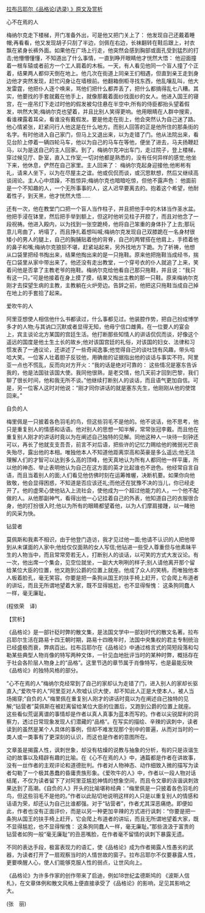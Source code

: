 [拉布吕耶尔《品格论(选录) 》原文及赏析](https://www.vrrw.net/wx/12088.html)

心不在焉的人

梅纳尔克走下楼梯，开门准备外出，可是他又把门关上了： 他发现自己还戴着睡帽;再看看，他又发现胡子只刮了半边，剑佩在右边，长袜翻转在鞋后跟上，衬衣飘在紧身长裤外面。如果他在广场上行走，他突然会感到胸部或面孔受到猛烈的打击;他懵懵懂懂，不知道出了什么事情，一直到睁开眼睛他才恍然大悟： 他迎面撞着一根车辕或者前方一个工人肩着的木板。一天，有人看见他同一个盲人撞了个正着，结果两人都仰天倒在地上。他几次在街道上同亲王们相遇，但直到亲王走到身边他才突然发现，赶忙闪身让在墙根前。他翻箱倒柜寻找东西，他乱嚷乱叫，他大发雷霆，他把仆人逐个唤来，骂他们把什么都弄丢了，把什么都搞得乱七八糟。其实，他要找的手套就戴在他手上，就像那戴着面纱找面纱的女人。他进入国王的寝宫，在一座吊灯下走过时他的假发被勾住悬在半空中;所有的侍臣都抬头望着假发，哄然大笑;梅纳尔克也望着，并且比别人笑得更响。他用眼睛在人群中搜索，看谁裸露着耳朵，看谁没有戴假发。要是他走在街上，他会突然认为自己迷了路。他心情紧张，赶紧问行人他这是在什么地方。而别人回答的正是他所住的那条街的名字。有时他进入自己家门，但马上又退出来，以为走错了门。他从法院出来，看见台阶上停着一辆四轮马车，他以为自己的马车在等他，便坐了进去，马夫扬鞭赶马，以为是送自己的主人回家。到了，梅纳尔克冲出车门，走过院子，登上楼梯，穿过候见厅、卧室，直入工作室;一切对他都是熟悉的，没有任何异样的感觉;他坐下来，他休息，俨然在自己家里。主人回来了： 梅纳尔克起身迎接他;他彬彬有礼，请来人坐下，以为在尽屋主之谊。他或侃侃而谈，或沉思默想，然后又继续高谈阔论。主人心中烦躁，不胜惊异;梅纳尔克也暗暗吃惊，但他不露声色： 他面前是一个不知趣的人，一个无所事事的人，这人迟早要离去的。抱着这个希望，他耐着性子，到天黑，他才恍然大悟……

还有一次，他在教堂门口把一个盲人当作柱子，并且把他手中的木钵当作圣水盆。他把手浸在钵里，然后把手举到额上，但这时他听见柱子开腔了，而且对他念了一段祝祷。他进入殿内，以为找到一张空跪椅，他将自己笨重的身体扑了上去;那玩意儿弯曲了，坍塌了，而且挣扎着想叫喊;梅纳尔克发现自己双膝跪在一名身材很矮小的男人的腿上，自己的胸脯贴着他的背脊，自己的两臂搭在他肩上，手捂着他的鼻子和嘴;梅纳尔克狼狈不堪，赶紧站起来，另外找地方下跪。为了祈祷，他想从口袋里把经书掏出来，结果他掏出来的是一只拖鞋。原来他把拖鞋当成经书，揣在口袋里从家中带出来了。他还没有走出教堂，一个穿号衣的仆人就追了上来，笑着问他是否拿了主教老爷的拖鞋。梅纳尔克给他看自己那只拖鞋，并且说：“我只有这一只。”可是他接着在身上摸了摸，结果又掏出主教的那一只鞋。原来梅纳尔克刚才去探望生病的主教，主教躺在火炉旁边。告辞之前，他把这只拖鞋当成自己掉在地上的手套拾了起来。



爱吹牛的人

阿里亚想使人相信他什么书都读过，什么事都见过。他装腔作势，把自己扮成博学多才的人物;与其讷口沉默或者显得无知，他毋宁信口雌黄。在一位要人的宴会上，宾主谈论北方某国的宫廷生活。他打断那些知情人的讲话侃侃而谈，好像这个遥远的国度是他土生土长的故乡;他对该国宫廷的礼俗，对该国的妇女、法律和习惯发表了一通议论，还讲述了一些奇闻逸事;他觉得自己的谈吐饶有风趣，带头哈哈大笑。一位客人壮着胆子反驳他，用确凿的证据指出他的谈话与事实不符。阿里亚一点也不慌乱，反而向对方开火：“我的话是绝对可靠的： 这些情况是塞东告诉我的，他是法国驻该国大使。我同他很熟，是老交情，他几天前才回到巴黎，我们聊了很长时间，他和我无所不谈。”他继续打断别人的谈话，而且语气更加自信。可是，另一位客人这时对他说：“刚才同你讲话的就是塞东先生，他刚刚从他的使馆回来。”

自负的人

梅里佩是一只披着各色羽毛的鸟，但这些羽毛不是他的。他不说话，他不思考，他只是重复别人的情感和话语。他对别人的思想一知半解，常常张冠李戴。而且他在重复别人刚才的讲话时竟以为在阐述自己独特的见解。同他这种人一块待一刻钟还可以，再长了他就支支吾吾，前言不对后语，把些许的记忆力赐给他的微弱光芒丧失殆尽，露出他的本相。唯独他本人不知道他距离崇高和英豪是多么遥远;他无法理解人们的才智可以达到多么高的顶峰，他天真地认为所有人都同他一样平庸，所以他的神态、举止表明他认为自己在这方面的英才比起谁也不逊色。他经常自言自语，而且当着别人的面;人们看见他仿佛时刻在运筹帷幄，决断机要。如果你向他致敬，他会显得困惑，不知道是否应该还礼;而他还在犹豫不决的当儿，你已经走开了。他的虚荣心使他钻入上流社会，使他成为一个超过他能力的人，一个他不配做的人。从他那副神气，看得出他一心记挂着自己的外表，他知道自己的衣服很合身，他的打扮很入时;他以为所有的眼睛都望着他，以为人们摩肩接踵，以一睹他的风采为快。

钻营者

莫佩斯和我素不相识，由于他登门造访，我才见过他一面;他请不认识的人把他带到从未谋面的人家中;他给仅仅面熟的女人写信;他钻进一些受人尊重但与他素昧平生的人物当中，而且常常旁若无人，打断别人的谈话，以可笑的方式大发议论。有一次，他出席一个集会，见空位就坐，一副大大咧咧的样子;别人请他离开那个留给某位大臣的位置，他又跑到公爵的位置上就座。他成了众人的笑柄，而唯独他本人板着脸孔，毫无笑容。你要是把一条狗从国王的扶手椅上赶开，它会爬上布道者的讲坛，而且无所谓地望着大家，既不显得尴尬，也不显得惭愧： 这条狗同蠢人一样，毫无廉耻。

(程依荣　译)

【赏析】

《品格论》是一部针砭时弊的散文集，是法国文学中一部划时代的散文名著。拉布吕耶尔生活在路易十四王朝时期，路易十四晚年时，法国中央集权的君主专制统治已经盛极而衰，弊病百出。拉布吕耶尔在《品格论》中通过格言式的简短段落和勾勒某些典型人物肖像的特写两种文体，一针见血地批评当时的某种时弊，概括存在于社会各阶层人物身上的“品格”。这里节选的章节属于肖像特写，也是最能反映《品格论》的独特风格的部分。

“心不在焉的人”梅纳尔克经常到了自己的家却认为走错了门，进入别人的家却长驱直入;“爱吹牛的人”阿里亚对人吹嘘认识大使，却不知此人正是大使本人，被人当场揭穿;“自负的人”梅里佩在重复别人刚才的讲话时竟以为在阐述自己独特的见解;“钻营者”莫佩斯在被赶离留给某位大臣的位置后，又跑到公爵的位置上就座。这些看似荒诞离谱的事情却是作者以真人真事为蓝本而写的。作者以尖锐犀利的洞察力，透过日常现象发现人们潜藏的“品格”。在写实的描绘、辛辣的讽刺中，读者读到的虽然是某个人具体的事例，但却不难发现那个别中的普遍，从而对当时的一类人或一类事有了更深刻的认识，而这也是作者的意图所在。

文章虽是揭露人性，讽刺世象，却没有枯燥的说教与抽象的分析，有的只是诙谐生动的故事以及精辟有趣的比喻。在《心不在焉的人》中，通篇都是作者在讲故事，没有一丝作者的主观评论和道德批判。作者对人物神态、动作细致入微的描写为读者勾勒了一个极其愚蠢的昏庸贵族形象。《爱吹牛的人》中，作者以一段人物对话结尾，不仅为读者留下了对阿里亚尴尬神情的想象空间，而且令文章的诙谐讽刺效果达到了高潮。《自负的人》开头的比喻堪称经典：“梅里佩是一只披着各色羽毛的鸟，但这些羽毛不是他的。”作者以此贴切地说明这样的人只是以重复别人的情感和话语为荣，却还认为自己比谁都强。对于“钻营者”，作者尤其深恶痛绝。即便如此，作者也没有正面评价，而是以另一种更加辛辣的方式进行讽刺：“你要是把一条狗从国王的扶手椅上赶开，它会爬上布道者的讲坛，而且无所谓地望着大家，既不显得尴尬，也不显得惭愧： 这条狗同蠢人一样，毫无廉耻。”那些汲汲于富贵的钻营者如狗一般“毫无廉耻”的丑恶嘴脸，在作者毫不留情的讽刺下暴露无遗。

不同的表达手段，极富表现力的语汇，使《品格论》成为作者揭露人性愚劣的武器，为读者打开了一扇观察当时的人情世故的窗子。拉布吕耶尔不仅要暴露人性，更要唤醒人心，使人们能够克服人性的弱点，让世风向上。

《品格论》为许多作家的创作带来了启迪，例如18世纪孟德斯鸠的 《波斯人信札》，在文章体例和散文风格上便直接承受了《品格论》的影响，足见其影响之大。

(张　丽)

